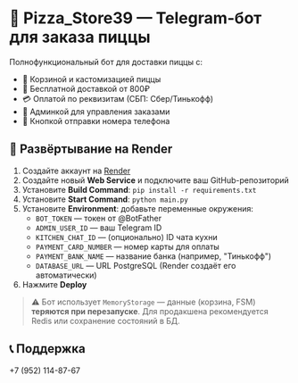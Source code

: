 # 🍕 Pizza_Store39 — Telegram-бот для заказа пиццы

Полнофункциональный бот для доставки пиццы с:
- 🛒 Корзиной и кастомизацией пиццы
- 🚚 Бесплатной доставкой от 800₽
- 💳 Оплатой по реквизитам (СБП: Сбер/Тинькофф)
- 🔐 Админкой для управления заказами
- 📱 Кнопкой отправки номера телефона

## 🚀 Развёртывание на Render

1. Создайте аккаунт на [Render](https://render.com/)
2. Создайте новый **Web Service** и подключите ваш GitHub-репозиторий
3. Установите **Build Command**: `pip install -r requirements.txt`
4. Установите **Start Command**: `python main.py`
5. Установите **Environment**: добавьте переменные окружения:
   - `BOT_TOKEN` — токен от @BotFather
   - `ADMIN_USER_ID` — ваш Telegram ID
   - `KITCHEN_CHAT_ID` — (опционально) ID чата кухни
   - `PAYMENT_CARD_NUMBER` — номер карты для оплаты
   - `PAYMENT_BANK_NAME` — название банка (например, "Тинькофф")
   - `DATABASE_URL` — URL PostgreSQL (Render создаёт его автоматически)
6. Нажмите **Deploy**

> ⚠️ Бот использует `MemoryStorage` — данные (корзина, FSM) **теряются при перезапуске**. Для продакшена рекомендуется Redis или сохранение состояний в БД.

## 📞 Поддержка
+7 (952) 114-87-67